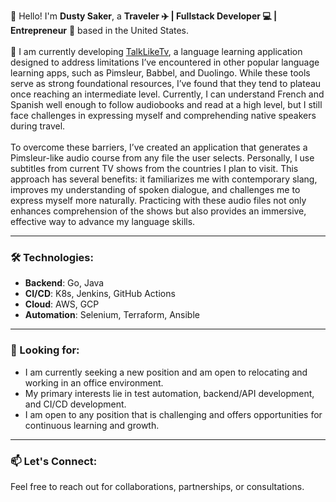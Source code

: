 <!--
**dsaker/dsaker** is a ✨ _special_ ✨ repository because its `README.md` (this file) appears on your GitHub profile.

Here are some ideas to get you started:

- 🔭 I’m currently working on ...
- 🌱 I’m currently learning ...
- 👯 I’m looking to collaborate on ...
- 🤔 I’m looking for help with ...
- 💬 Ask me about ...
- 📫 How to reach me: ...
- 😄 Pronouns: ...
- ⚡ Fun fact: ...
-->

👋 Hello! I'm **Dusty Saker**, a **Traveler ✈️ | Fullstack Developer 💻 | Entrepreneur** 🚀 based in the United States. <br /> <br />
🔭 I am currently developing [TalkLikeTv](https://talkliketv.com), a language learning application designed to address limitations I’ve encountered in other popular language learning apps, such as Pimsleur, Babbel, and Duolingo. While these tools serve as strong foundational resources, I’ve found that they tend to plateau once reaching an intermediate level. Currently, I can understand French and Spanish well enough to follow audiobooks and read at a high level, but I still face challenges in expressing myself and comprehending native speakers during travel.<br /> <br />
To overcome these barriers, I’ve created an application that generates a Pimsleur-like audio course from any file the user selects. Personally, I use subtitles from current TV shows from the countries I plan to visit. This approach has several benefits: it familiarizes me with contemporary slang, improves my understanding of spoken dialogue, and challenges me to express myself more naturally. Practicing with these audio files not only enhances comprehension of the shows but also provides an immersive, effective way to advance my language skills.

---

### 🛠 Technologies:
- **Backend**: Go, Java
- **CI/CD**: K8s, Jenkins, GitHub Actions
- **Cloud**: AWS, GCP
- **Automation**: Selenium, Terraform, Ansible

---

### 👀 Looking for:
- I am currently seeking a new position and am open to relocating and working in an office environment. 
- My primary interests lie in test automation, backend/API development, and CI/CD development. 
- I am open to any position that is challenging and offers opportunities for continuous learning and growth.

---

### 📫 Let's Connect:
Feel free to reach out for collaborations, partnerships, or consultations.

